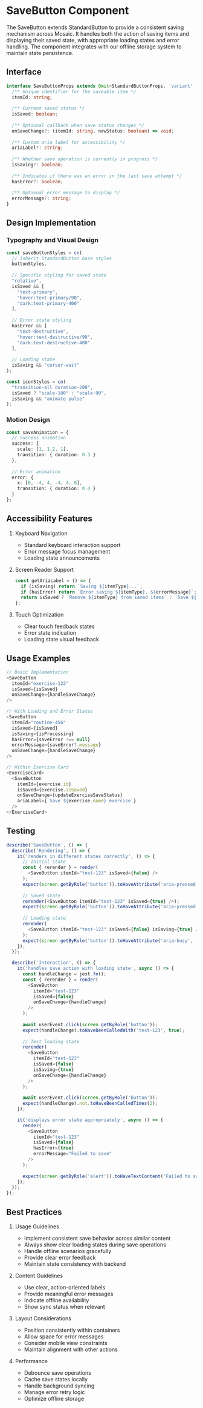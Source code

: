 # SaveButton Component

The SaveButton extends StandardButton to provide a consistent saving mechanism across Mosaic. It handles both the action of saving items and displaying their saved state, with appropriate loading states and error handling. The component integrates with our offline storage system to maintain state persistence.

## Interface

```typescript
interface SaveButtonProps extends Omit<StandardButtonProps, 'variant' | 'children'> {
  /** Unique identifier for the saveable item */
  itemId: string;
  
  /** Current saved status */
  isSaved: boolean;
  
  /** Optional callback when save status changes */
  onSaveChange?: (itemId: string, newStatus: boolean) => void;
  
  /** Custom aria label for accessibility */
  ariaLabel?: string;
  
  /** Whether save operation is currently in progress */
  isSaving?: boolean;
  
  /** Indicates if there was an error in the last save attempt */
  hasError?: boolean;
  
  /** Optional error message to display */
  errorMessage?: string;
}
```

## Design Implementation

### Typography and Visual Design
```typescript
const saveButtonStyles = cn(
  // Inherit StandardButton base styles
  buttonStyles,
  
  // Specific styling for saved state
  "relative",
  isSaved && [
    "text-primary",
    "hover:text-primary/90",
    "dark:text-primary-400"
  ],
  
  // Error state styling
  hasError && [
    "text-destructive",
    "hover:text-destructive/90",
    "dark:text-destructive-400"
  ],
  
  // Loading state
  isSaving && "cursor-wait"
);

const iconStyles = cn(
  "transition-all duration-200",
  isSaved ? "scale-100" : "scale-90",
  isSaving && "animate-pulse"
);
```

### Motion Design
```typescript
const saveAnimation = {
  // Success animation
  success: {
    scale: [1, 1.2, 1],
    transition: { duration: 0.3 }
  },
  
  // Error animation
  error: {
    x: [0, -4, 4, -4, 4, 0],
    transition: { duration: 0.4 }
  }
};
```

## Accessibility Features

1. Keyboard Navigation
   - Standard keyboard interaction support
   - Error message focus management
   - Loading state announcements

2. Screen Reader Support
   ```typescript
   const getAriaLabel = () => {
     if (isSaving) return `Saving ${itemType}...`;
     if (hasError) return `Error saving ${itemType}. ${errorMessage}`;
     return isSaved ? `Remove ${itemType} from saved items` : `Save ${itemType}`;
   };
   ```

3. Touch Optimization
   - Clear touch feedback states
   - Error state indication
   - Loading state visual feedback

## Usage Examples

```typescript
// Basic Implementation
<SaveButton
  itemId="exercise-123"
  isSaved={isSaved}
  onSaveChange={handleSaveChange}
/>

// With Loading and Error States
<SaveButton
  itemId="routine-456"
  isSaved={isSaved}
  isSaving={isProcessing}
  hasError={saveError !== null}
  errorMessage={saveError?.message}
  onSaveChange={handleSaveChange}
/>

// Within Exercise Card
<ExerciseCard>
  <SaveButton
    itemId={exercise.id}
    isSaved={exercise.isSaved}
    onSaveChange={updateExerciseSaveStatus}
    ariaLabel={`Save ${exercise.name} exercise`}
  />
</ExerciseCard>
```

## Testing

```typescript
describe('SaveButton', () => {
  describe('Rendering', () => {
    it('renders in different states correctly', () => {
      // Initial state
      const { rerender } = render(
        <SaveButton itemId="test-123" isSaved={false} />
      );
      expect(screen.getByRole('button')).toHaveAttribute('aria-pressed', 'false');
      
      // Saved state
      rerender(<SaveButton itemId="test-123" isSaved={true} />);
      expect(screen.getByRole('button')).toHaveAttribute('aria-pressed', 'true');
      
      // Loading state
      rerender(
        <SaveButton itemId="test-123" isSaved={false} isSaving={true} />
      );
      expect(screen.getByRole('button')).toHaveAttribute('aria-busy', 'true');
    });
  });

  describe('Interaction', () => {
    it('handles save action with loading state', async () => {
      const handleChange = jest.fn();
      const { rerender } = render(
        <SaveButton
          itemId="test-123"
          isSaved={false}
          onSaveChange={handleChange}
        />
      );
      
      await userEvent.click(screen.getByRole('button'));
      expect(handleChange).toHaveBeenCalledWith('test-123', true);
      
      // Test loading state
      rerender(
        <SaveButton
          itemId="test-123"
          isSaved={false}
          isSaving={true}
          onSaveChange={handleChange}
        />
      );
      
      await userEvent.click(screen.getByRole('button'));
      expect(handleChange).not.toHaveBeenCalledTimes(2);
    });

    it('displays error state appropriately', async () => {
      render(
        <SaveButton
          itemId="test-123"
          isSaved={false}
          hasError={true}
          errorMessage="Failed to save"
        />
      );
      
      expect(screen.getByRole('alert')).toHaveTextContent('Failed to save');
    });
  });
});
```

## Best Practices

1. Usage Guidelines
   - Implement consistent save behavior across similar content
   - Always show clear loading states during save operations
   - Handle offline scenarios gracefully
   - Provide clear error feedback
   - Maintain state consistency with backend

2. Content Guidelines
   - Use clear, action-oriented labels
   - Provide meaningful error messages
   - Indicate offline availability
   - Show sync status when relevant

3. Layout Considerations
   - Position consistently within containers
   - Allow space for error messages
   - Consider mobile view constraints
   - Maintain alignment with other actions

4. Performance
   - Debounce save operations
   - Cache save states locally
   - Handle background syncing
   - Manage error retry logic
   - Optimize offline storage
